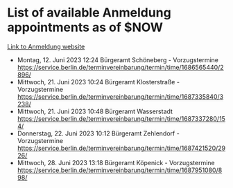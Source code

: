 # List of available Anmeldung appointments as of $NOW
[Link to Anmeldung website](https://service.berlin.de/terminvereinbarung/termin/tag.php?termin=1&anliegen[]=120686&dienstleisterlist=122210,122217,327316,122219,327312,122227,327314,122231,327346,122243,327348,122254,122252,329742,122260,329745,122262,329748,122271,327278,122273,327274,122277,327276,330436,122280,327294,122282,327290,122284,327292,122291,327270,122285,327266,122286,327264,122296,327268,150230,329760,122297,327286,122294,327284,122312,329763,122314,329775,122304,327330,122311,327334,122309,327332,317869,122281,327352,122279,329772,122283,122276,327324,122274,327326,122267,329766,122246,327318,122251,327320,122257,327322,122208,327298,122226,327300&herkunft=http%3A%2F%2Fservice.berlin.de%2Fdienstleistung%2F120686%2F)
- Montag, 12. Juni 2023 12:24 Bürgeramt Schöneberg - Vorzugstermine https://service.berlin.de/terminvereinbarung/termin/time/1686565440/2896/
- Mittwoch, 21. Juni 2023 10:24 Bürgeramt Klosterstraße - Vorzugstermine https://service.berlin.de/terminvereinbarung/termin/time/1687335840/3238/
- Mittwoch, 21. Juni 2023 10:48 Bürgeramt Wasserstadt https://service.berlin.de/terminvereinbarung/termin/time/1687337280/154/
- Donnerstag, 22. Juni 2023 10:12 Bürgeramt Zehlendorf - Vorzugstermine https://service.berlin.de/terminvereinbarung/termin/time/1687421520/2926/
- Mittwoch, 28. Juni 2023 13:18 Bürgeramt Köpenick - Vorzugstermine https://service.berlin.de/terminvereinbarung/termin/time/1687951080/898/
